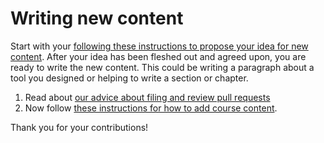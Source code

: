 # Writing new content

Start with your [following these instructions to propose your idea for new content](https://github.com/jhudsl/OTTR_Template/wiki/Proposing-new-content).
After your idea has been fleshed out and agreed upon, you are ready to write the new content. This could be writing a paragraph about a tool you designed or helping to write a section or chapter.

1. Read about [our advice about filing and review pull requests](https://github.com/jhudsl/OTTR_Template/wiki/About-pull-request-review)
2. Now follow [these instructions for how to add course content](https://github.com/jhudsl/OTTR_Template/wiki/Adding-content-to-a-course).

Thank you for your contributions!
